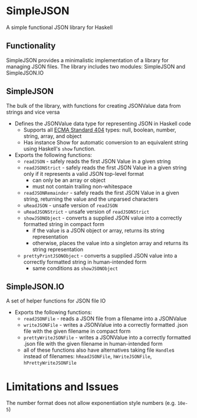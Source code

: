 # SimpleJSON
A simple functional JSON library for Haskell

## Functionality
SimpleJSON provides a minimalistic implementation of a library for managing JSON files. 
The library includes two modules: SimpleJSON and SimpleJSON.IO

## SimpleJSON
The bulk of the library, with functions for creating JSONValue data from strings and vice versa 
* Defines the JSONValue data type for representing JSON in Haskell code
  * Supports all [ECMA Standard 404](http://www.ecma-international.org/publications/files/ECMA-ST/ECMA-404.pdf) types: null, boolean, number, string, array, and object
  * Has instance Show for automatic conversion to an equivalent string using Haskell's `show` function.
* Exports the following functions:
  * `readJSON` - safely reads the first JSON Value in a given string
  * `readJSONStrict` - safely reads the first JSON Value in a given string only if it represents a valid JSON top-level format
    * can only be an array or object
    * must not contain trailing non-whitespace 
  * `readJSONRemainder` - safely reads the first JSON Value in a given string, returning the value and the unparsed characters
  * `uReadJSON` - unsafe version of `readJSON`
  * `uReadJSONStrict` - unsafe version of `readJSONStrict`
  * `showJSONObject` - converts a supplied JSON value into a correctly formatted string in compact form
    * if the value is a JSON object or array, returns its string representation
    * otherwise, places the value into a singleton array and returns its string representation
  * `prettyPrintJSONObject` - converts a supplied JSON value into a correctly formatted string in human-intended form
    * same conditions as `showJSONObject`

## SimpleJSON.IO
A set of helper functions for JSON file IO
* Exports the following functions:
  * `readJSONFile` - reads a JSON file from a filename into a JSONValue 
  * `writeJSONFile` - writes a JSONValue into a correctly formatted .json file with the given filename in compact form
  * `prettyWriteJSONFile` - writes a JSONValue into a correctly formatted .json file with the given filename in human-intended form
  * all of these functions also have alternatives taking file `Handle`s instead of filenames: `hReadJSONFile`, `hWriteJSONFile`, `hPrettyWriteJSONFile`

# Limitations and Issues
The number format does not allow exponentiation style numbers (e.g. `10e-5`)
